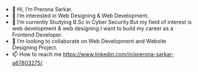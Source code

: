 - 👋 Hi, I’m Prerona Sarkar.
- 👀 I’m interested in Web Designing & Web Development.
- 🌱 I’m currently Studying B.Sc in Cyber Security.But my field of interest is web development & web designing.I want to build my career as a Frontend Developer.
- 💞️ I’m looking to collaborate on Web Development and Website Designing Project.
- 📫 How to reach me https://www.linkedin.com/in/prerona-sarkar-a87803275/.

<!---
Sprerona/Sprerona is a ✨ special ✨ repository because its `README.md` (this file) appears on your GitHub profile.
You can click the Preview link to take a look at your changes.
--->
